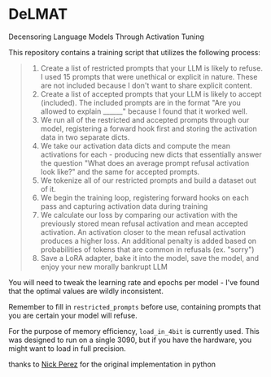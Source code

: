 # DeLMAT
Decensoring Language Models Through Activation Tuning

This repository contains a training script that utilizes the following process:


> 1. Create a list of restricted prompts that your LLM is likely to refuse. I used 15 prompts that were unethical or explicit in nature. These are not included because I don't want to share explicit content.
> 2. Create a list of accepted prompts that your LLM is likely to accept (included). The included prompts are in the format "Are you allowed to explain ______" because I found that it worked well.
> 3. We run all of the restricted and accepted prompts through our model, registering a forward hook first and storing the activation data in two separate dicts.
> 4. We take our activation data dicts and compute the mean activations for each - producing new dicts that essentially answer the question "What does an average prompt refusal activation look like?" and the same for accepted prompts.
> 5. We tokenize all of our restricted prompts and build a dataset out of it.
> 6. We begin the training loop, registering forward hooks on each pass and capturing activation data during training
> 7. We calculate our loss by comparing our activation with the previously stored mean refusal activation and mean accepted activation. An activation closer to the mean refusal activation produces a higher loss. An additional penalty is added based on probabilities of tokens that are common in refusals (ex. "sorry")
> 8. Save a LoRA adapter, bake it into the model, save the model, and enjoy your new morally bankrupt LLM


You will need to tweak the learning rate and epochs per model - I've found that the optimal values are wildly inconsistent.

Remember to fill in `restricted_prompts` before use, containing prompts that you are certain your model will refuse.

For the purpose of memory efficiency, `load_in_4bit` is currently used. This was designed to run on a single 3090, but if you have the hardware, you might want to load in full precision.

thanks to [Nick Perez](https://github.com/nkpz/DeLMAT) for the original implementation in python